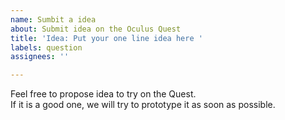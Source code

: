```yaml
---
name: Sumbit a idea
about: Submit idea on the Oculus Quest
title: 'Idea: Put your one line idea here '
labels: question
assignees: ''

---
```


Feel free to propose idea to try on the Quest.   
If it is a good one, we will try to prototype it as soon as possible.  

